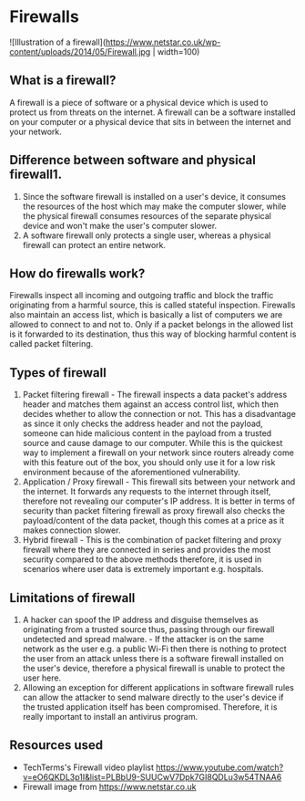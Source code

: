 # Firewalls
![Illustration of a firewall](https://www.netstar.co.uk/wp-content/uploads/2014/05/Firewall.jpg | width=100)

## What is a firewall?
A firewall is a piece of software or a physical device which is used to protect us from threats on the internet. A firewall can be a software installed on your computer or a physical device that sits in between the internet and your network.

## Difference between software and physical firewall1. 
1. Since the software firewall is installed on a user's device, it consumes the resources of the host which may make the computer slower, while the physical firewall consumes resources of the separate physical device and won't make the user's computer slower.
2. A software firewall only protects a single user, whereas a physical firewall can protect an entire network.

## How do firewalls work?
Firewalls inspect all incoming and outgoing traffic and block the traffic originating from a harmful source, this is called stateful inspection. Firewalls also maintain an access list, which is basically a list of computers we are allowed to connect to and not to. Only if a packet belongs in the allowed list is it forwarded to its destination, thus this way of blocking harmful content is called packet filtering.

## Types of firewall
1. Packet filtering firewall - The firewall inspects a data packet's address header and matches them against an access control list, which then decides whether to allow the connection or not. This has a disadvantage as since it only checks the address header and not the payload, someone can hide malicious content in the payload from a trusted source and cause damage to our computer. While this is the quickest way to implement a firewall on your network since routers already come with this feature out of the box, you should only use it for a low risk environment because of the aforementioned vulnerability.
2. Application / Proxy firewall - This firewall sits between your network and the internet. It forwards any requests to the internet through itself, therefore not revealing our computer's IP address. It is better in terms of security than packet filtering firewall as proxy firewall also checks the payload/content of the data packet, though this comes at a price as it makes connection slower.
3. Hybrid firewall - This is the combination of packet filtering and proxy firewall where they are connected in series and provides the most security compared to the above methods therefore, it is used in scenarios where user data is extremely important e.g. hospitals.

## Limitations of firewall
1. A hacker can spoof the IP address and disguise themselves as originating from a trusted source thus, passing through our firewall undetected and spread malware. - If the attacker is on the same network as the user e.g. a public Wi-Fi then there is nothing to protect the user from an attack unless there is a software firewall installed on the user's device, therefore a physical firewall is unable to protect the user here.
2. Allowing an exception for different applications in software firewall rules can allow the attacker to send malware directly to the user's device if the trusted application itself has been compromised. Therefore, it is really important to install an antivirus program.

## Resources used
* TechTerms's Firewall video playlist https://www.youtube.com/watch?v=eO6QKDL3p1I&list=PLBbU9-SUUCwV7Dpk7GI8QDLu3w54TNAA6
* Firewall image from https://www.netstar.co.uk
